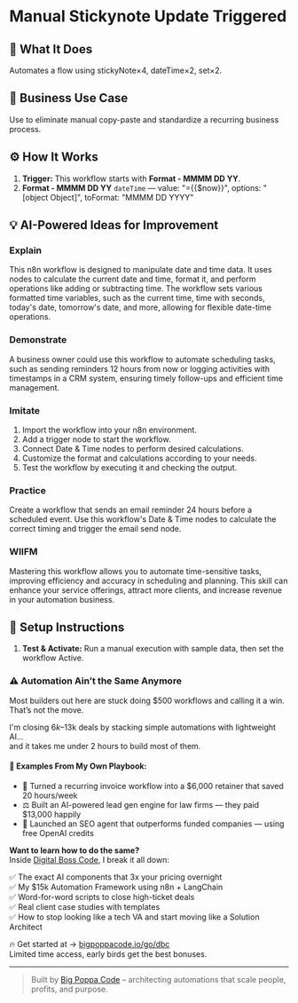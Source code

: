 # Manual Stickynote Update Triggered
  ## 🚀 What It Does
  Automates a flow using stickyNote×4, dateTime×2, set×2.
  
  ## 💼 Business Use Case
  Use to eliminate manual copy-paste and standardize a recurring business process.
  
  ## ⚙️ How It Works
  1. **Trigger:** This workflow starts with **Format - MMMM DD YY**.
  2. **Format - MMMM DD YY** `dateTime` — value: "={{$now}}", options: "[object Object]", toFormat: "MMMM DD YYYY"
  
  ## 💡 AI-Powered Ideas for Improvement
  ### Explain
This n8n workflow is designed to manipulate date and time data. It uses nodes to calculate the current date and time, format it, and perform operations like adding or subtracting time. The workflow sets various formatted time variables, such as the current time, time with seconds, today's date, tomorrow's date, and more, allowing for flexible date-time operations.

### Demonstrate
A business owner could use this workflow to automate scheduling tasks, such as sending reminders 12 hours from now or logging activities with timestamps in a CRM system, ensuring timely follow-ups and efficient time management.

### Imitate
1. Import the workflow into your n8n environment.
2. Add a trigger node to start the workflow.
3. Connect Date & Time nodes to perform desired calculations.
4. Customize the format and calculations according to your needs.
5. Test the workflow by executing it and checking the output.

### Practice
Create a workflow that sends an email reminder 24 hours before a scheduled event. Use this workflow's Date & Time nodes to calculate the correct timing and trigger the email send node.

### WIIFM
Mastering this workflow allows you to automate time-sensitive tasks, improving efficiency and accuracy in scheduling and planning. This skill can enhance your service offerings, attract more clients, and increase revenue in your automation business.
  
  ## 🔧 Setup Instructions
  1. **Test & Activate:** Run a manual execution with sample data, then set the workflow Active.
  
### ⚠️ Automation Ain’t the Same Anymore

Most builders out here are stuck doing $500 workflows and calling it a win.  
That’s not the move.  

I'm closing $6k–$13k deals by stacking simple automations with lightweight AI...  
and it takes me under 2 hours to build most of them.

#### 🧠 Examples From My Own Playbook:
- 🔁 Turned a recurring invoice workflow into a $6,000 retainer that saved 20 hours/week  
- ⚖️ Built an AI-powered lead gen engine for law firms — they paid $13,000 happily  
- 🚀 Launched an SEO agent that outperforms funded companies — using free OpenAI credits  

**Want to learn how to do the same?**  
Inside [Digital Boss Code](https://bigpoppacode.io/go/dbc), I break it all down:

✅ The exact AI components that 3x your pricing overnight  
✅ My $15k Automation Framework using n8n + LangChain  
✅ Word-for-word scripts to close high-ticket deals  
✅ Real client case studies with templates  
✅ How to stop looking like a tech VA and start moving like a Solution Architect  

🔥 Get started at → [bigpoppacode.io/go/dbc](https://bigpoppacode.io/go/dbc)  
Limited time access, early birds get the best bonuses.

---
> Built by [Big Poppa Code](https://bigpoppacode.io) – architecting automations that scale people, profits, and purpose.
  